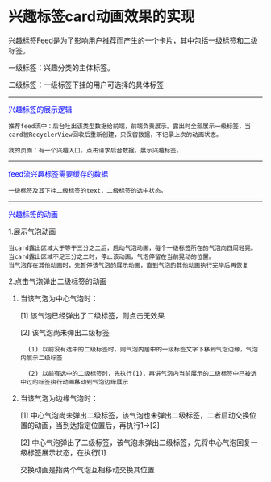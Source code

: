 # 兴趣标签card动画效果的实现 #

兴趣标签Feed是为了影响用户推荐而产生的一个卡片，其中包括一级标签和二级标签。

一级标签：兴趣分类的主体标签。

二级标签：一级标签下挂的用户可选择的具体标签

----------

<p><font color="blue">兴趣标签的展示逻辑</font></p>
  

    推荐feed流中：后台吐出该类型数据给前端，前端负责展示。露出时全部展示一级标签，当card被RecyclerView回收后重新创建，只保留数据，不记录上次的动画状态。

    我的页面：有一个兴趣入口，点击请求后台数据，展示兴趣标签。
    

----------

<p><font color="blue">feed流兴趣标签需要缓存的数据</font></p>
   
    一级标签及其下挂二级标签的text，二级标签的选中状态。

----------

<p><font color="blue">兴趣标签的动画</font></p>

1.展示气泡动画
   

    当card露出区域大于等于三分之二后，启动气泡动画，每个一级标签所在的气泡向四周轻晃。
    当card露出区域不足三分之二时，停止该动画，气泡停留在当前晃动的位置。
    当气泡存在其他动画时，先暂停该气泡的展示动画，直到气泡的其他动画执行完毕后再恢复

2.点击气泡弹出二级标签的动画
    

1. 当该气泡为中心气泡时：
 
     [1] 该气泡已经弹出了二级标签，则点击无效果
     
     [2] 该气泡尚未弹出二级标签
         
         (1) 以前没有选中的二级标签时，则气泡内居中的一级标签文字下移到气泡边缘，气泡内展示二级标签

         (2) 以前有选中的二级标签时，先执行(1)，再讲气泡内当前展示的二级标签中已被选中过的标签执行动画移动到气泡边缘展示

    
2. 当该气泡为边缘气泡时：
   
     [1] 中心气泡尚未弹出二级标签，该气泡也未弹出二级标签，二者启动交换位置的动画，当到达指定位置后，再执行1->[2]
     
     [2] 中心气泡弹出了二级标签，该气泡未弹出二级标签，先将中心气泡回复一级标签展示状态，在执行[1]

     交换动画是指两个气泡互相移动交换其位置


     
    
     
